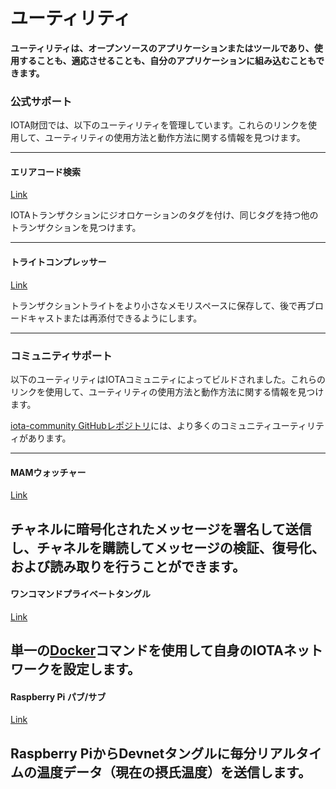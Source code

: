 # ユーティリティ
<!-- # Utilities -->

**ユーティリティは、オープンソースのアプリケーションまたはツールであり、使用することも、適応させることも、自分のアプリケーションに組み込むこともできます。**
<!-- **Utilities are open-source applications or tools that you can either use or adapt and include in your own applications.** -->

### **公式サポート** ###

IOTA財団では、以下のユーティリティを管理しています。これらのリンクを使用して、ユーティリティの使用方法と動作方法に関する情報を見つけます。
<!-- The following utilities are maintained by us at the IOTA Foundation.  Use these links to find instructions for using the utilities and information about how they work. -->

---------------
#### **エリアコード検索** ####
[Link](../official/iota-area-codes/overview.md)

IOTAトランザクションにジオロケーションのタグを付け、同じタグを持つ他のトランザクションを見つけます。
<!-- Tag an IOTA transaction with a geo-location, and find others with the same tag. -->
---

#### **トライトコンプレッサー** ####
[Link](../official/tryte-compress/overview.md)

トランザクショントライトをより小さなメモリスペースに保存して、後で再ブロードキャストまたは再添付できるようにします。
<!-- Store transaction trytes in a smaller memory space so you can later rebroadcast or reattach them. -->
---------------

### __コミュニティサポート__ ###

以下のユーティリティはIOTAコミュニティによってビルドされました。これらのリンクを使用して、ユーティリティの使用方法と動作方法に関する情報を見つけます。
<!-- The following utilities were built by the IOTA community. Use these links to find instructions for using the utilities and information about how they work. -->

[iota-community GitHubレポジトリ](https://github.com/iota-community)には、より多くのコミュニティユーティリティがあります。
<!-- More community utilities are available on the [iota-community GitHub repository](https://github.com/iota-community). -->

---------------
#### __MAMウォッチャー__ ####
[Link](../community/mam-watcher/overview.md)

チャネルに暗号化されたメッセージを署名して送信し、チャネルを購読してメッセージの検証、復号化、および読み取りを行うことができます。
---

#### __ワンコマンドプライベートタングル__ ####
[Link](../community/one-command-tangle/overview.md)

単一の[Docker](https://www.docker.com/why-docker)コマンドを使用して自身のIOTAネットワークを設定します。
---

#### __Raspberry Pi パブ/サブ__ ####
[Link](../community/raspberry-pi-pub-sub/overview.md)

Raspberry PiからDevnetタングルに毎分リアルタイムの温度データ（現在の摂氏温度）を送信します。
---------------
